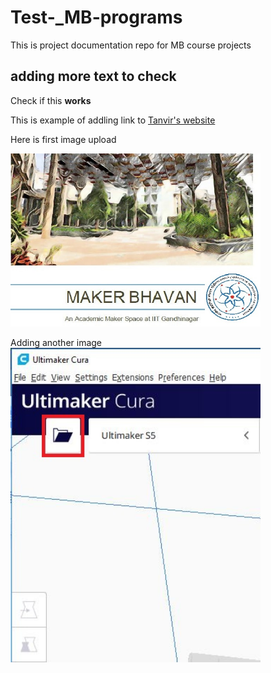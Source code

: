# Test-_MB-programs
This is project documentation repo for MB course projects
## adding more text to check
Check if this **works**

This is example of addling link to [Tanvir's website](http://archive.fabacademy.org/2018/labs/fablabcept/students/tanvir-khorajiya/)

Here is first image upload  

<img src="images/t1.JPG" width="400" >

Adding another image  
<img src="images/u0.JPG" width="400" >
